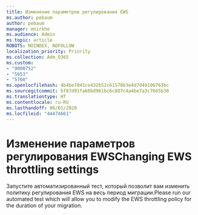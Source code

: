 ```yaml
---
title: Изменение параметров регулирования EWS
ms.author: pebaum
author: pebaum
manager: mnirkhe
ms.audience: Admin
ms.topic: article
ROBOTS: NOINDEX, NOFOLLOW
localization_priority: Priority
ms.collection: Adm_O365
ms.custom:
- "9000752"
- "5653"
- "5760"
ms.openlocfilehash: 4b4be7041ce432b52c61578b3e4d7d49106763bc
ms.sourcegitcommit: bf87d91fa60bd961bc6c887c4a4be7a3c7665b38
ms.translationtype: HT
ms.contentlocale: ru-RU
ms.lasthandoff: 06/01/2020
ms.locfileid: "44474661"
---
```

# <a name="changing-ews-throttling-settings"></a><span data-ttu-id="49899-102">Изменение параметров регулирования EWS</span><span class="sxs-lookup"><span data-stu-id="49899-102">Changing EWS throttling settings</span></span>

<span data-ttu-id="49899-103">Запустите автоматизированный тест, который позволит вам изменить политику регулирования EWS на весь период миграции.</span><span class="sxs-lookup"><span data-stu-id="49899-103">Please run our automated test which will allow you to modify the EWS throttling policy for the duration of your migration.</span></span>